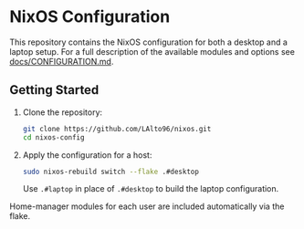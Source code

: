 # NixOS Configuration

This repository contains the NixOS configuration for both a desktop and a laptop setup. For a full description of the available modules and options see [docs/CONFIGURATION.md](docs/CONFIGURATION.md).

## Getting Started

1. Clone the repository:
   ```sh
   git clone https://github.com/LAlto96/nixos.git
   cd nixos-config
   ```

2. Apply the configuration for a host:
   ```sh
   sudo nixos-rebuild switch --flake .#desktop
   ```
   Use `.#laptop` in place of `.#desktop` to build the laptop configuration.

Home-manager modules for each user are included automatically via the flake.

